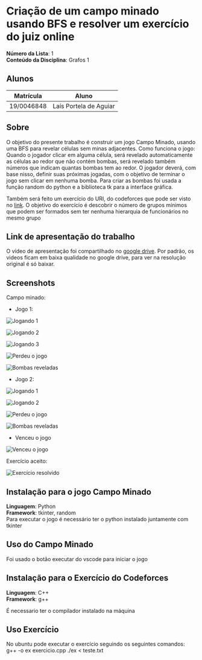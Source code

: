 
# Criação de um campo minado usando BFS e resolver um exercício do juiz online 

**Número da Lista**: 1<br>
**Conteúdo da Disciplina**: Grafos 1<br>

## Alunos
|Matrícula | Aluno |
| -- | -- |
| 19/0046848  |  Laís Portela de Aguiar |

## Sobre 
O objetivo do presente trabalho é construir um jogo Campo Minado, usando uma BFS para revelar células sem minas adjacentes.
Como funciona o jogo: Quando o jogador clicar em alguma célula, será revelado automaticamente as células ao redor que não contém bombas, será revelado também números que indicam quantas bombas tem ao redor. O jogador deverá, com base nisso, definir suas próximas jogadas, com o objetivo de terminar o jogo sem clicar em nenhuma bomba. Para criar as bombas foi usada a função random do python e a biblioteca tk para a interface gráfica.

Também será feito um exercício do URI, do codeforces que pode ser visto no [link](https://codeforces.com/problemset/problem/115/A). O objetivo do exercício é descobrir o número de grupos mínimos que podem ser formados sem ter nenhuma hierarquia de funcionários no mesmo grupo



## Link de apresentação do trabalho

O vídeo de apresentação foi compartilhado no [google drive](https://drive.google.com/file/d/1W17VAPL3iBSIaQxX48n3fUl96UR7Nijk/view?usp=sharing). Por padrão, os videos ficam em baixa qualidade no google drive, para ver na resolução original é só baixar. 



## Screenshots

Campo minado: 


- Jogo 1:

![Jogando 1](midia/jogo1/jogando_1.png=200x)

![Jogando 2](midia/jogo1/jogando_2.png)

![Jogando 3](midia/jogo1/jogando_4.png)

![Perdeu o jogo](midia/jogo1/fim_de_jogo.png)

![Bombas reveladas ](midia/jogo1/bombas_reveladas.png)


- Jogo 2:

![Jogando 1](midia/jogo2/jogando_1.png)

![Jogando 2](midia/jogo2/jogando_2.png)

![Perdeu o jogo](midia/jogo2/fim_de_jogo.png)

![Bombas reveladas ](midia/jogo2/bombas_reveladas.png)


- Venceu o jogo


![Venceu o jogo ](midia/venceu.png)



Exercício aceito:

![Exercício resolvido ](midia/exercicio_resolvido.png)


## Instalação para o jogo Campo Minado
**Linguagem**: Python<br>
**Framework**: tkinter, random<br>
Para executar o jogo é necessário ter o python instalado juntamente com tkinter

## Uso do Campo Minado
Foi usado o botão executar do vscode para iniciar o jogo

## Instalação para o Exercício do Codeforces 
**Linguagem**: C++<br>
**Framework**: g++<br>

É necessario ter o compilador instalado na máquina

## Uso Exercício
No ubuntu pode executar o exercício seguindo os seguintes comandos:
g++ -o ex exercicio.cpp
./ex < teste.txt

